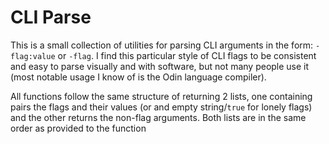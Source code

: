 # CLI Parse

This is a small collection of utilities for parsing CLI arguments in the form:
`-flag:value` or `-flag`. I find this particular style of CLI flags to be
consistent and easy to parse visually and with software, but not many people
use it (most notable usage I know of is the Odin language compiler).

All functions follow the same structure of returning 2 lists, one containing
pairs the flags and their values (or and empty string/`true` for lonely flags)
and the other returns the non-flag arguments. Both lists are in the same order
as provided to the function

